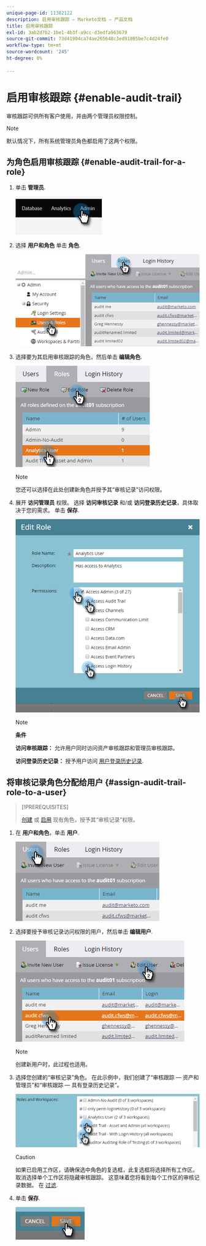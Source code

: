 ```yaml
---
unique-page-id: 11382122
description: 启用审核跟踪 — Marketo文档 — 产品文档
title: 启用审核跟踪
exl-id: 3ab2d7b2-1be1-4b3f-a9cc-d3edfa963679
source-git-commit: 73d41904ca74ae265648c3ed91805be7c4d24fe0
workflow-type: tm+mt
source-wordcount: '245'
ht-degree: 0%

---
```


# 启用审核跟踪 {#enable-audit-trail}

审核跟踪可供所有客户使用，并由两个管理员权限控制。

>[!NOTE]
>
>默认情况下，所有系统管理员角色都启用了这两个权限。

## 为角色启用审核跟踪 {#enable-audit-trail-for-a-role}

1. 单击 **管理员**.

   ![](assets/enable-audit-trail-1.png)

1. 选择 **用户和角色** 单击 **角色**.

   ![](assets/enable-audit-trail-2.png)

1. 选择要为其启用审核跟踪的角色，然后单击 **编辑角色**.

   ![](assets/enable-audit-trail-3.png)

   >[!NOTE]
   >
   >您还可以选择在此处创建新角色并授予其“审核记录”访问权限。

1. 展开 **访问管理员** 权限。 选择 **访问审核记录** 和/或 **访问登录历史记录**，具体取决于您的需求。 单击 **保存**.

   ![](assets/enable-audit-trail-4.png)

   >[!NOTE]
   >
   >**条件**
   >
   >**访问审核跟踪：** 允许用户同时访问资产审核跟踪和管理员审核跟踪。
   >
   >**访问登录历史记录：** 授予用户访问 [用户登录历史记录](/help/marketo/product-docs/administration/audit-trail/user-login-history.md).

## 将审核记录角色分配给用户 {#assign-audit-trail-role-to-a-user}

>[!PREREQUISITES]
>
>[创建](/help/marketo/product-docs/administration/users-and-roles/create-delete-edit-and-change-a-user-role.md#create-a-role) 或 [启用](#enable-audit-trail) 现有角色，授予其“审核记录”权限。

1. 在 **用户和角色**，单击 **用户**.

   ![](assets/enable-audit-trail-5.png)

1. 选择要授予审核记录访问权限的用户，然后单击 **编辑用户**.

   ![](assets/enable-audit-trail-6.png)

   >[!NOTE]
   >
   >创建新用户时，此过程也适用。

1. 选择您创建的“审核记录”角色。 在此示例中，我们创建了“审核跟踪 — 资产和管理员”和“审核跟踪 — 具有登录历史记录”。

   ![](assets/enable-audit-trail-7.png)

   >[!CAUTION]
   >
   >如果已启用工作区，请确保选中角色的复选框，此复选框将选择所有工作区。 取消选择单个工作区将隐藏审核跟踪。 这意味着您将看到每个工作区的审核记录数据。 在 [过滤](/help/marketo/product-docs/administration/audit-trail/filtering-in-audit-trail.md).

1. 单击 **保存**.

   ![](assets/enable-audit-trail-8.png)
